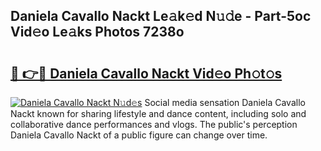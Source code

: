## Daniela Cavallo Nackt Le𝚊k𝚎d N𝚞𝚍e - Part-5oc Vid𝚎o Le𝚊ks Photos 7238o

# <h2><a href="http://fb88gib.evod.top/?m=Daniela+Cavallo+Nackt">🔗 👉🔴 Daniela Cavallo Nackt Vid𝚎o Ph𝚘t𝚘s</a></h2>

[![Daniela Cavallo Nackt N𝚞d𝚎s](https://i.imgur.com/8V9OHl7.gif)](http://fb88gib.evod.top/?m=Daniela+Cavallo+Nackt)
Social media sensation Daniela Cavallo Nackt known for sharing lifestyle and dance content, including solo and collaborative dance performances and vlogs. The public's perception Daniela Cavallo Nackt of a public figure can change over time. 
